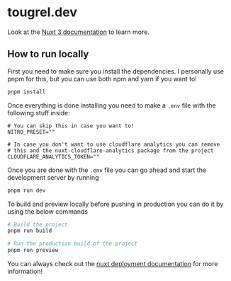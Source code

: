 # tougrel.dev

Look at the [Nuxt 3 documentation](https://nuxt.com/docs/getting-started/introduction) to learn more.

## How to run locally

First you need to make sure you install the dependencies. I personally use pnpm for this, but you can use both npm and yarn if you want to!

```bash
pnpm install
```

Once everything is done installing you need to make a `.env` file with the following stuff inside:

```dotenv
# You can skip this in case you want to!
NITRO_PRESET=""

# In case you don't want to use cloudflare analytics you can remove
# this and the nuxt-cloudflare-analytics package from the project
CLOUDFLARE_ANALYTICS_TOKEN=""
```

Once you are done with the `.env` file you can go ahead and start the development server by running

```bash
pnpm run dev
```

To build and preview locally before pushing in production you can do it by using the below commands

```bash
# Build the project
pnpm run build

# Run the production build of the project
pnpm run preview
```

You can always check out the [nuxt deployment documentation](https://nuxt.com/docs/getting-started/deployment) for more information!
